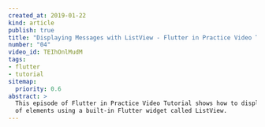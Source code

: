 ```yaml
---
created_at: 2019-01-22
kind: article
publish: true
title: "Displaying Messages with ListView - Flutter in Practice Video Tutorial"
number: "04"
video_id: TEIhOnlMudM
tags:
- flutter 
- tutorial
sitemap:
  priority: 0.6
abstract: >
  This episode of Flutter in Practice Video Tutorial shows how to display a list
  of elements using a built-in Flutter widget called ListView.
---
```



